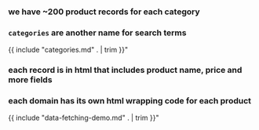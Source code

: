 ### we have ~200 product records for each category

### `categories` are another name for search terms

{{ include "categories.md" . | trim }}"

### each record is in html that includes product name, price and more fields

### each domain has its own html wrapping code for each product

{{ include "data-fetching-demo.md" . | trim }}"


